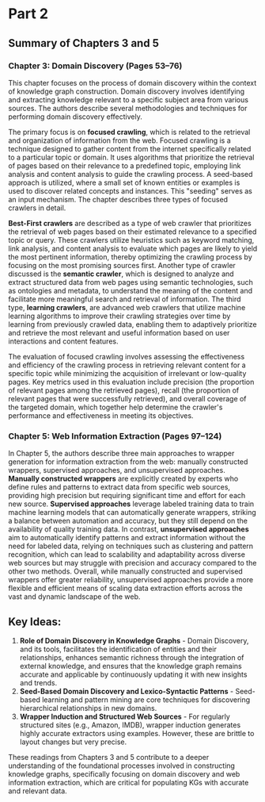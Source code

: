 # Part 2

## Summary of Chapters 3 and 5

### Chapter 3: Domain Discovery (Pages 53–76)

This chapter focuses on the process of domain discovery within the context of knowledge graph construction. Domain discovery involves identifying and extracting knowledge relevant to a specific subject area from various sources. The authors describe several methodologies and techniques for performing domain discovery effectively.

The primary focus is on **focused crawling**, which is related to the retrieval and organization of information from the web. Focused crawling is a technique designed to gather content from the internet specifically related to a particular topic or domain. It uses algorithms that prioritize the retrieval of pages based on their relevance to a predefined topic, employing link analysis and content analysis to guide the crawling process. A seed-based approach is utilized, where a small set of known entities or examples is used to discover related concepts and instances. This "seeding" serves as an input mechanism. The chapter describes three types of focused crawlers in detail.

**Best-First crawlers** are described as a type of web crawler that prioritizes the retrieval of web pages based on their estimated relevance to a specified topic or query. These crawlers utilize heuristics such as keyword matching, link analysis, and content analysis to evaluate which pages are likely to yield the most pertinent information, thereby optimizing the crawling process by focusing on the most promising sources first. Another type of crawler discussed is the **semantic crawler**, which is designed to analyze and extract structured data from web pages using semantic technologies, such as ontologies and metadata, to understand the meaning of the content and facilitate more meaningful search and retrieval of information. The third type, **learning crawlers**, are advanced web crawlers that utilize machine learning algorithms to improve their crawling strategies over time by learning from previously crawled data, enabling them to adaptively prioritize and retrieve the most relevant and useful information based on user interactions and content features.

The evaluation of focused crawling involves assessing the effectiveness and efficiency of the crawling process in retrieving relevant content for a specific topic while minimizing the acquisition of irrelevant or low-quality pages. Key metrics used in this evaluation include precision (the proportion of relevant pages among the retrieved pages), recall (the proportion of relevant pages that were successfully retrieved), and overall coverage of the targeted domain, which together help determine the crawler's performance and effectiveness in meeting its objectives.

### Chapter 5: Web Information Extraction (Pages 97–124)

In Chapter 5, the authors describe three main approaches to wrapper generation for information extraction from the web: manually constructed wrappers, supervised approaches, and unsupervised approaches. **Manually constructed wrappers** are explicitly created by experts who define rules and patterns to extract data from specific web sources, providing high precision but requiring significant time and effort for each new source. **Supervised approaches** leverage labeled training data to train machine learning models that can automatically generate wrappers, striking a balance between automation and accuracy, but they still depend on the availability of quality training data. In contrast, **unsupervised approaches** aim to automatically identify patterns and extract information without the need for labeled data, relying on techniques such as clustering and pattern recognition, which can lead to scalability and adaptability across diverse web sources but may struggle with precision and accuracy compared to the other two methods. Overall, while manually constructed and supervised wrappers offer greater reliability, unsupervised approaches provide a more flexible and efficient means of scaling data extraction efforts across the vast and dynamic landscape of the web.

## Key Ideas:

1.  **Role of Domain Discovery in Knowledge Graphs** - Domain Discovery, and its tools, facilitates the identification of entities and their relationships, enhances semantic richness through the integration of external knowledge, and ensures that the knowledge graph remains accurate and applicable by continuously updating it with new insights and trends.
2.  **Seed-Based Domain Discovery and Lexico-Syntactic Patterns** - Seed-based learning and pattern mining are core techniques for discovering hierarchical relationships in new domains.
3.  **Wrapper Induction and Structured Web Sources** - For regularly structured sites (e.g., Amazon, IMDB), wrapper induction generates highly accurate extractors using examples. However, these are brittle to layout changes but very precise.

These readings from Chapters 3 and 5 contribute to a deeper understanding of the foundational processes involved in constructing knowledge graphs, specifically focusing on domain discovery and web information extraction, which are critical for populating KGs with accurate and relevant data.
